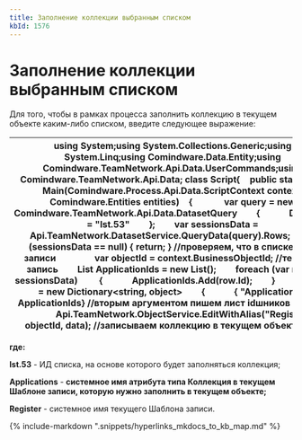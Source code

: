 ```yaml
---
title: Заполнение коллекции выбранным списком
kbId: 1576
---
```


# Заполнение коллекции выбранным списком

Для того, чтобы в рамках процесса заполнить коллекцию в текущем объекте каким-либо списком, введите следующее выражение:

| using System;using System.Collections.Generic;using System.Linq;using Comindware.Data.Entity;using Comindware.TeamNetwork.Api.Data.UserCommands;using Comindware.TeamNetwork.Api.Data; class Script{    public static void Main(Comindware.Process.Api.Data.ScriptContext context, Comindware.Entities entities)    {             var query = new Comindware.TeamNetwork.Api.Data.DatasetQuery        {            DatasetId = "lst.53"        };        var sessionsData = Api.TeamNetwork.DatasetService.QueryData(query).Rows;        if (sessionsData == null) { return; } //проверяем, что в списке есть записи                var objectId = context.BusinessObjectId; //текущая запись        List<string> ApplicationIds = new List<string>();        foreach (var row in sessionsData)         {            ApplicationIds.Add(row.Id);        }        var data = new Dictionary<string, object>        {            { "Applications", ApplicationIds} //вторым аргументом пишем лист idшников        };                Api.TeamNetwork.ObjectService.EditWithAlias("Register", objectId, data); //записываем коллекцию в текущем объекте.    }} |
| --- |

**где:**

**lst.53** - ИД списка, на основе которого будет заполняться коллекция;

**Applications** - **системное имя атрибута типа Коллекция в текущем Шаблоне записи, которую нужно заполнить в текущем объекте;**

**Register** - системное имя текущего Шаблона записи.

{% include-markdown ".snippets/hyperlinks_mkdocs_to_kb_map.md" %}
